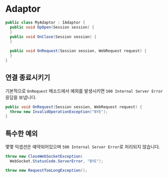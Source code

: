 Adaptor
====

```cs
public class MyAdaptor : IAdaptor {
  public void OpOpen(Session session) {
  }
  public void OnClose(Session session) {
  }
  
  public void OnRequest(Session session, WebRequest request) {
  }
}
```

연결 종료시키기
----
기본적으로 `OnRequest` 메소드에서 예외를 발생시키면 `500 Internal Server Error` 응답을 보냅니다.

```cs
public void OnRequest(Session session, WebRequest request) {
  throw new InvalidOperationException("BYE");
}
```

특수한 예외
----
몇몇 익셉션은 예약되어있으며 `500 Internal Server Error`로 처리되지 않습니다.

```cs
throw new CloseWebSocketException(
  WebSocket.StatusCode.ServerError, "BYE");
```
```cs
throw new RequestTooLongException();
```
